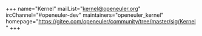 +++
name="Kernel"
mailList="kernel@openeuler.org"
ircChannel="#openeuler-dev"
maintainers="openeuler_kernel"
homepage="https://gitee.com/openeuler/community/tree/master/sig/Kernel"
+++
